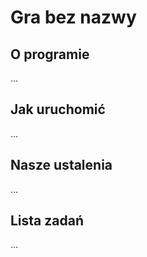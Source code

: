 Gra bez nazwy
====

## O programie

...

## Jak uruchomić

...

## Nasze ustalenia

...

## Lista zadań

...
